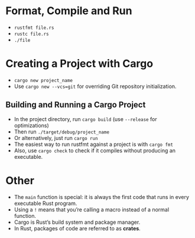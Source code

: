 # Format, Compile and Run
- `rustfmt file.rs`
- `rustc file.rs`
- `./file`

# Creating a Project with Cargo
- `cargo new project_name`
- Use `cargo new --vcs=git` for overriding Git repository initialization.
## Building and Running a Cargo Project
- In the project directory, run `cargo build` (use `--release` for optimizations)
- Then run `./target/debug/project_name`
- Or alternatively, just run `cargo run`
- The easiest way to run rustfmt against a project is with `cargo fmt`
- Also, use `cargo check` to check if it compiles without producing an executable.


# Other
- The `main` function is special: it is always the first code that runs in every executable Rust program.
- Using a `!` means that you’re calling a macro instead of a normal function.
- Cargo is Rust’s build system and package manager.
- In Rust, packages of code are referred to as **crates**.
